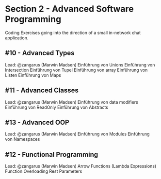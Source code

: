 
# Section 2 - Advanced Software Programming

Coding Exercises going into the direction of a small in-network chat application.

## #10 - Advanced Types
Lead: @zangarus (Marwin Madsen)
Einführung von Unions
Einführung von Intersection
Einführung von Tupel
EInführung von array
Einführung von Listen
Einführung von Maps

## #11 - Advanced Classes
Lead: @zangarus (Marwin Madsen)
Einführung von data modifiers
Einführung von ReadOnly
Einführung von Abstracts

## #13 - Advanced OOP
Lead: @zangarus (Marwin Madsen)
Einführung von Modules
Einführung von Namespaces
## #12 - Functional Programming
Lead: @zangarus (Marwin Madsen)
Arrow Functions (Lambda Expressions)
Function Overloading
Rest Parameters

